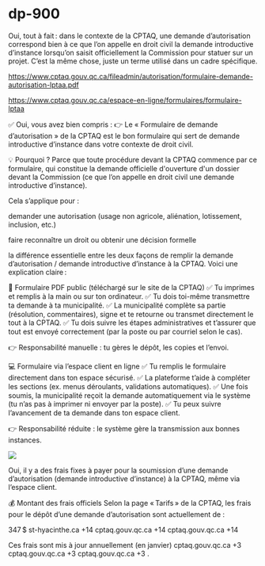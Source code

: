 # dp-900

Oui, tout à fait : dans le contexte de la CPTAQ, une demande d’autorisation correspond bien à ce que l’on appelle en droit civil la demande introductive d’instance lorsqu’on saisit officiellement la Commission pour statuer sur un projet. C’est la même chose, juste un terme utilisé dans un cadre spécifique.

https://www.cptaq.gouv.qc.ca/fileadmin/autorisation/formulaire-demande-autorisation-lptaa.pdf

https://www.cptaq.gouv.qc.ca/espace-en-ligne/formulaires/formulaire-lptaa

✅ Oui, vous avez bien compris :
👉 Le « Formulaire de demande d’autorisation » de la CPTAQ est le bon formulaire qui sert de demande introductive d’instance dans votre contexte de droit civil.

💡 Pourquoi ?
Parce que toute procédure devant la CPTAQ commence par ce formulaire, qui constitue la demande officielle d'ouverture d'un dossier devant la Commission (ce que l’on appelle en droit civil une demande introductive d’instance).

Cela s’applique pour :

demander une autorisation (usage non agricole, aliénation, lotissement, inclusion, etc.)

faire reconnaître un droit ou obtenir une décision formelle

la différence essentielle entre les deux façons de remplir la demande d’autorisation / demande introductive d’instance à la CPTAQ. Voici une explication claire :

📄 Formulaire PDF public (téléchargé sur le site de la CPTAQ)
✅ Tu imprimes et remplis à la main ou sur ton ordinateur.
✅ Tu dois toi-même transmettre ta demande à ta municipalité.
✅ La municipalité complète sa partie (résolution, commentaires), signe et te retourne ou transmet directement le tout à la CPTAQ.
✅ Tu dois suivre les étapes administratives et t’assurer que tout est envoyé correctement (par la poste ou par courriel selon le cas).

👉 Responsabilité manuelle : tu gères le dépôt, les copies et l’envoi.

💻 Formulaire via l’espace client en ligne
✅ Tu remplis le formulaire directement dans ton espace sécurisé.
✅ La plateforme t’aide à compléter les sections (ex. menus déroulants, validations automatiques).
✅ Une fois soumis, la municipalité reçoit la demande automatiquement via le système (tu n’as pas à imprimer ni envoyer par la poste).
✅ Tu peux suivre l’avancement de ta demande dans ton espace client.

👉 Responsabilité réduite : le système gère la transmission aux bonnes instances.


<img src="https://i.imgur.com/FLZTj2Z.png">


Oui, il y a des frais fixes à payer pour la soumission d’une demande d’autorisation (demande introductive d’instance) à la CPTAQ, même via l’espace client.

💰 Montant des frais officiels
Selon la page « Tarifs » de la CPTAQ, les frais pour le dépôt d’une demande d’autorisation sont actuellement de :

347 $ 
st-hyacinthe.ca
+14
cptaq.gouv.qc.ca
+14
cptaq.gouv.qc.ca
+14

Ces frais sont mis à jour annuellement (en janvier) 
cptaq.gouv.qc.ca
+3
cptaq.gouv.qc.ca
+3
cptaq.gouv.qc.ca
+3
.

